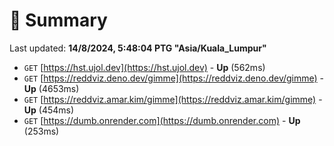 # 📖 Summary
Last updated: **14/8/2024, 5:48:04 PTG "Asia/Kuala_Lumpur"**

- `GET` [https://hst.ujol.dev](https://hst.ujol.dev) - **Up** (562ms)
- `GET` [https://reddviz.deno.dev/gimme](https://reddviz.deno.dev/gimme) - **Up** (4653ms)
- `GET` [https://reddviz.amar.kim/gimme](https://reddviz.amar.kim/gimme) - **Up** (454ms)
- `GET` [https://dumb.onrender.com](https://dumb.onrender.com) - **Up** (253ms)
